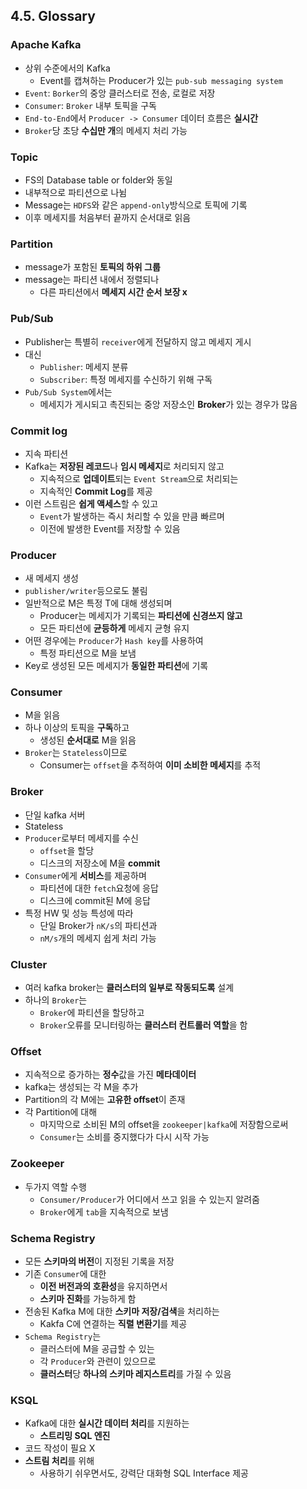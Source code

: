 ## 4.5. Glossary

### Apache Kafka
- 상위 수준에서의 Kafka
  - Event를 캡쳐하는 Producer가 있는 `pub-sub messaging system`
- `Event`: `Borker`의 중앙 클러스터로 전송, 로컬로 저장
- `Consumer`: `Broker` 내부 토픽을 구독
- `End-to-End`에서 `Producer -> Consumer` 데이터 흐름은 **실시간**
- `Broker`당 초당 **수십만 개**의 메세지 처리 가능

### Topic
- FS의 Database table or folder와 동일
- 내부적으로 파티션으로 나뉨
- Message는 `HDFS`와 같은 `append-only`방식으로 토픽에 기록
- 이후 메세지를 처음부터 끝까지 순서대로 읽음

### Partition
- message가 포함된 **토픽의 하위 그룹**
- message는 파티션 내에서 정렬되나
  - 다른 파티션에서 **메세지 시간 순서 보장 x**

### Pub/Sub
- Publisher는 특별히 `receiver`에게 전달하지 않고 메세지 게시
- 대신
  - `Publisher`: 메세지 분류
  - `Subscriber`: 특정 메세지를 수신하기 위해 구독
- `Pub/Sub System`에서는
  - 메세지가 게시되고 촉진되는 중앙 저장소인 **Broker**가 있는 경우가 많음

### Commit log
- 지속 파티션
- Kafka는 **저장된 레코드**나 **임시 메세지**로 처리되지 않고
  - 지속적으로 **업데이트**되는 `Event Stream`으로 처리되는
  - 지속적인 **Commit Log**를 제공
- 이런 스트림은 **쉽게 액세스**할 수 있고
  - `Event`가 발생하는 즉시 처리할 수 있을 만큼 빠르며
  - 이전에 발생한 Event를 저장할 수 있음

### Producer
- 새 메세지 생성
- `publisher/writer`등으로도 불림
- 일반적으로 M은 특정 T에 대해 생성되며
  - Producer는 메세지가 기록되는 **파티션에 신경쓰지 않고**
  - 모든 파티션에 **균등하게** 메세지 균형 유지
- 어떤 경우에는 `Producer`가 `Hash key`를 사용하여
  - 특정 파티션으로 M을 보냄
- Key로 생성된 모든 메세지가 **동일한 파티션**에 기록

### Consumer
- M을 읽음
- 하나 이상의 토픽을 **구독**하고
  - 생성된 **순서대로** M을 읽음
- `Broker`는 `Stateless`이므로
  - Consumer는 `offset`을 추적하여 **이미 소비한 메세지**를 추적

### Broker
- 단일 kafka 서버
- Stateless
- `Producer`로부터 메세지를 수신
  - `offset`을 할당
  - 디스크의 저장소에 M을 **commit**
- `Consumer`에게 **서비스**를 제공하며
  - 파티션에 대한 `fetch`요청에 응답
  - 디스크에 commit된 M에 응답
- 특정 HW 및 성능 특성에 따라
  - 단일 Broker가 `nK/s`의 파티션과
  - `nM/s`개의 메세지 쉽게 처리 가능

### Cluster
- 여러 kafka broker는 **클러스터의 일부로 작동되도록** 설계
- 하나의 `Broker`는
  - `Broker`에 파티션을 할당하고
  - `Broker`오류를 모니터링하는 **클러스터 컨트롤러 역할**을 함

### Offset
- 지속적으로 증가하는 **정수**값을 가진 **메타데이터**
- kafka는 생성되는 각 M을 추가
- Partition의 각 M에는 **고유한 offset**이 존재
- 각 Partition에 대해
  - 마지막으로 소비된 M의 offset을 `zookeeper|kafka`에 저장함으로써
  - `Consumer`는 소비를 중지했다가 다시 시작 가능

### Zookeeper
- 두가지 역할 수행
  - `Consumer/Producer`가 어디에서 쓰고 읽을 수 있는지 알려줌
  - `Broker`에게 `tab`을 지속적으로 보냄

### Schema Registry
- 모든 **스키마의 버전**이 지정된 기록을 저장
- 기존 `Consumer`에 대한
  - **이전 버전과의 호환성**을 유지하면서
  - **스키마 진화**를 가능하게 함
- 전송된 Kafka M에 대한 **스키마 저장/검색**을 처리하는
  - Kakfa C에 연결하는 **직렬 변환기**를 제공
- `Schema Registry`는
  - 클러스터에 M을 공급할 수 있는
  - 각 `Producer`와 관련이 있으므로
  - **클러스터**당 **하나의 스키마 레지스트리**를 가질 수 있음

### KSQL
- Kafka에 대한 **실시간 데이터 처리**를 지원하는
  - **스트리밍 SQL 엔진**
- 코드 작성이 필요 X
- **스트림 처리**를 위해
  - 사용하기 쉬우면서도, 강력단 대화형 SQL Interface 제공
